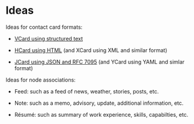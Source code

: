 # Ideas

Ideas for contact card formats:

* [VCard using structured text](https://wikipedia.org/wiki/VCard)

* [HCard using HTML](https://wikipedia.org/wiki/HCard) (and XCard using XML and similar format)

* [JCard using JSON and RFC 7095](https://tools.ietf.org/html/rfc7095) (and YCard using YAML and simlar format)

Ideas for node associations:

* Feed: such as a feed of news, weather, stories, posts, etc.

* Note: such as a memo, advisory, update, additional information, etc.

* Résumé: such as summary of work experience, skills, capabilties, etc.
